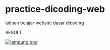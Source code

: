 # practice-dicoding-web
latihan belajar website dasar dicoding

RESULT

[![lampung.png](https://i.postimg.cc/jdTV7hwW/lampung.png)](https://postimg.cc/V5KHynF1)

